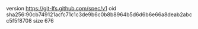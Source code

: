 version https://git-lfs.github.com/spec/v1
oid sha256:90cb749121acfc71c1c3de9b6c0b8b8964b5d6d6b6e66a8deab2abcc5f5f8708
size 676
